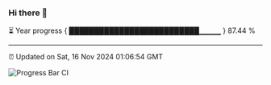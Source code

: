 ### Hi there 👋

⏳ Year progress { ██████████████████████████▁▁▁▁ } 87.44 %

---

⏰ Updated on Sat, 16 Nov 2024 01:06:54 GMT

![Progress Bar CI](https://github.com/liununu/liununu/workflows/Progress%20Bar%20CI/badge.svg)
